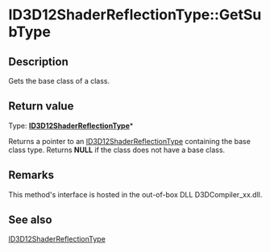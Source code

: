 # ID3D12ShaderReflectionType::GetSubType

## Description

Gets the base class of a class.

## Return value

Type: **[ID3D12ShaderReflectionType](https://learn.microsoft.com/windows/desktop/api/d3d12shader/nn-d3d12shader-id3d12shaderreflectiontype)***

Returns a pointer to an [ID3D12ShaderReflectionType](https://learn.microsoft.com/windows/desktop/api/d3d12shader/nn-d3d12shader-id3d12shaderreflectiontype) containing the base class type.
Returns **NULL** if the class does not have a base class.

## Remarks

This method's interface is hosted in the out-of-box DLL D3DCompiler_xx.dll.

## See also

[ID3D12ShaderReflectionType](https://learn.microsoft.com/windows/desktop/api/d3d12shader/nn-d3d12shader-id3d12shaderreflectiontype)